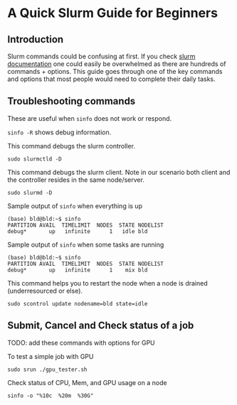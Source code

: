 # A Quick Slurm Guide for Beginners

## Introduction
Slurm commands could be confusing at first. If you check [slurm documentation](https://slurm.schedmd.com/man_index.html) one could easily be overwhelmed as there are hundreds of commands + options. This guide goes through one of the key commands and options that most people would need to complete their daily tasks.

## Troubleshooting commands
These are useful when `sinfo` does not work or respond.

`sinfo -R` shows debug information.

This command debugs the slurm controller.
```
sudo slurmctld -D
```
This command debugs the slurm client. Note in our scenario both client and the controller resides in the same node/server.
```
sudo slurmd -D
```

Sample output of `sinfo` when everything is up
```
(base) bld@bld:~$ sinfo
PARTITION AVAIL  TIMELIMIT  NODES  STATE NODELIST
debug*       up   infinite      1   idle bld
```

Sample output of `sinfo` when some tasks are running
```
(base) bld@bld:~$ sinfo
PARTITION AVAIL  TIMELIMIT  NODES  STATE NODELIST
debug*       up   infinite      1    mix bld
```

This command helps you to restart the node when a node is drained (underresourced or else).
```
sudo scontrol update nodename=bld state=idle
```


## Submit, Cancel and Check status of a job

TODO: add these commands with options for GPU

To test a simple job with GPU
```
sudo srun ./gpu_tester.sh
```

Check status of CPU, Mem, and GPU usage on a node
```
sinfo -o "%10c  %20m  %30G"
```
